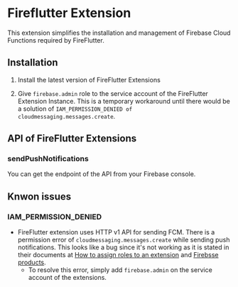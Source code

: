 # Fireflutter Extension


This extension simplifies the installation and management of Firebase Cloud Functions required by FireFlutter.


## Installation

1. Install the latest version of FireFlutter Extensions

2. Give `firebase.admin` role to the service account of the FireFlutter Extension Instance. This is a temporary workaround until there would be a solution of `IAM_PERMISSION_DENIED of cloudmessaging.messages.create`.


## API of FireFlutter Extensions

### sendPushNotifications

You can get the endpoint of the API from your Firebase console.



## Knwon issues


### IAM_PERMISSION_DENIED


- FireFlutter extension uses HTTP v1 API for sending FCM. There is a permission error of `cloudmessaging.messages.create` while sending push notifications. This looks like a bug since it's not working as it is stated in their documents at [How to assign roles to an extension](https://firebase.google.com/docs/extensions/publishers/access#how-to-assign-roles) and [Firebsse products](https://firebase.google.com/docs/extensions/publishers/access#supported-roles-firebase).
    - To resolve this error, simply add `firebase.admin` on the service account of the extensions.




